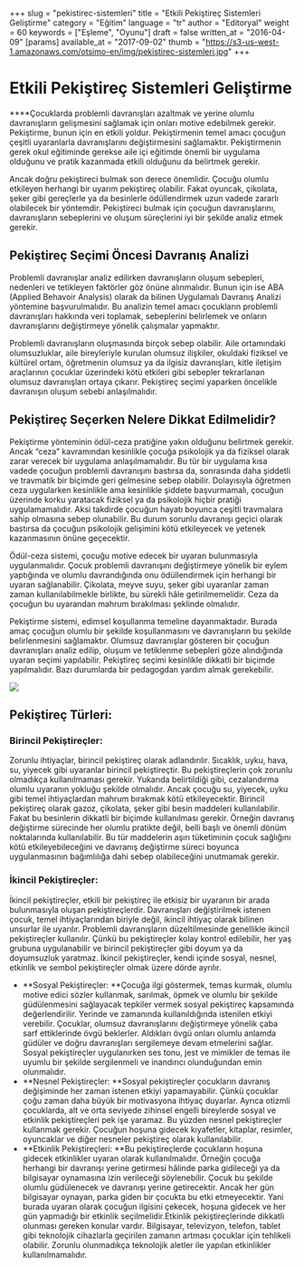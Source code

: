 +++
slug = "pekistirec-sistemleri"
title = "Etkili Pekiştireç Sistemleri Geliştirme"
category = "Eğitim"
language = "tr"
author = "Editoryal"
weight = 60
keywords = ["Eşleme", "Oyunu"]
draft = false
written_at = "2016-04-09"
[params]
available_at = "2017-09-02"
thumb = "https://s3-us-west-1.amazonaws.com/otsimo-en/img/pekistirec-sistemleri.jpg"
+++


# Etkili Pekiştireç Sistemleri Geliştirme

****Çocuklarda problemli davranışları azaltmak ve yerine olumlu davranışların gelişmesini sağlamak için onları motive edebilmek gerekir. Pekiştirme, bunun için en etkili yoldur. Pekiştirmenin temel amacı çocuğun çeşitli uyaranlarla davranışlarını değiştirmesini sağlamaktır. Pekiştirmenin gerek okul eğitiminde gerekse aile içi eğitimde önemli bir uygulama olduğunu ve pratik kazanmada etkili olduğunu da belirtmek gerekir.

Ancak doğru pekiştireci bulmak son derece önemlidir. Çocuğu olumlu etkileyen herhangi bir uyarım pekiştireç olabilir. Fakat oyuncak, çikolata, şeker gibi gereçlerle ya da besinlerle ödüllendirmek uzun vadede zararlı olabilecek bir yöntemdir. Pekiştireci bulmak için çocuğun davranışlarını, davranışların sebeplerini ve oluşum süreçlerini iyi bir şekilde analiz etmek gerekir.

## Pekiştireç Seçimi Öncesi Davranış Analizi

Problemli davranışlar analiz edilirken davranışların oluşum sebepleri, nedenleri ve tetikleyen faktörler göz önüne alınmalıdır. Bunun için ise ABA (Applied Behavoir Analysis) olarak da bilinen Uygulamalı Davranış Analizi yöntemine başvurulmalıdır. Bu analizin temel amacı çocukların problemli davranışları hakkında veri toplamak, sebeplerini belirlemek ve onların davranışlarını değiştirmeye yönelik çalışmalar yapmaktır.

Problemli davranışların oluşmasında birçok sebep olabilir. Aile ortamındaki olumsuzluklar, aile bireyleriyle kurulan olumsuz ilişkiler, okuldaki fiziksel ve kültürel ortam, öğretmenin olumsuz ya da ilgisiz davranışları, kitle iletişim araçlarının çocuklar üzerindeki kötü etkileri gibi sebepler tekrarlanan olumsuz davranışları ortaya çıkarır. Pekiştireç seçimi yaparken öncelikle davranışın oluşum sebebi anlaşılmalıdır.

## Pekiştireç Seçerken Nelere Dikkat Edilmelidir?

Pekiştirme yönteminin ödül-ceza pratiğine yakın olduğunu belirtmek gerekir. Ancak “ceza” kavramından kesinlikle çocuğa psikolojik ya da fiziksel olarak zarar verecek bir uygulama anlaşılmamalıdır. Bu tür bir uygulama kısa vadede çocuğun problemli davranışını bastırsa da, sonrasında daha şiddetli ve travmatik bir biçimde geri gelmesine sebep olabilir. Dolayısıyla öğretmen ceza uygularken kesinlikle ama kesinlikle şiddete başvurmamalı, çocuğun üzerinde korku yaratacak fiziksel ya da psikolojik hiçbir pratiği uygulamamalıdır. Aksi takdirde çocuğun hayatı boyunca çeşitli travmalara sahip olmasına sebep olunabilir. Bu durum sorunlu davranışı geçici olarak bastırsa da çocuğun psikolojik gelişimini kötü etkileyecek ve yetenek kazanmasının önüne geçecektir.

Ödül-ceza sistemi, çocuğu motive edecek bir uyaran bulunmasıyla uygulanmalıdır. Çocuk problemli davranışını değiştirmeye yönelik bir eylem yaptığında ve olumlu davrandığında onu ödüllendirmek için herhangi bir uyaran sağlanabilir. Çikolata, meyve suyu, şeker gibi uyaranlar zaman zaman kullanılabilmekle birlikte, bu sürekli hâle getirilmemelidir. Ceza da çocuğun bu uyarandan mahrum bırakılması şeklinde olmalıdır.

Pekiştirme sistemi, edimsel koşullanma temeline dayanmaktadır. Burada amaç çocuğun olumlu bir şekilde koşullanmasını ve davranışların bu şekilde belirlenmesini sağlamaktır. Olumsuz davranışlar gösteren bir çocuğun davranışları analiz edilip, oluşum ve tetiklenme sebepleri göze alındığında uyaran seçimi yapılabilir. Pekiştireç seçimi kesinlikle dikkatli bir biçimde yapılmalıdır. Bazı durumlarda bir pedagogdan yardım almak gerekebilir.

![](https://s3-us-west-1.amazonaws.com/otsimo-en/img/blog_ici/games_child.jpg)

## Pekiştireç Türleri:

### Birincil Pekiştireçler:

Zorunlu ihtiyaçlar, birincil pekiştireç olarak adlandırılır. Sıcaklık, uyku, hava, su, yiyecek gibi uyaranlar birincil pekiştireçtir. Bu pekiştireçlerin çok zorunlu olmadıkça kullanılmaması gerekir. Yukarıda belirtildiği gibi, cezalandırma olumlu uyaranın yokluğu şekilde olmalıdır. Ancak çocuğu su, yiyecek, uyku gibi temel ihtiyaçlardan mahrum bırakmak kötü etkileyecektir. Birincil pekiştireç olarak gazoz, çikolata, şeker gibi besin maddeleri kullanılabilir. Fakat bu besinlerin dikkatli bir biçimde kullanılması gerekir. Örneğin davranış değiştirme sürecinde her olumlu pratikte değil, belli başlı ve önemli dönüm noktalarında kullanılabilir. Bu tür maddelerin aşırı tüketiminin çocuk sağlığını kötü etkileyebileceğini ve davranış değiştirme süreci boyunca uygulanmasının bağımlılığa dahi sebep olabileceğini unutmamak gerekir.

### İkincil Pekiştireçler:
İkincil pekiştireçler, etkili bir pekiştireç ile etkisiz bir uyaranın bir arada bulunmasıyla oluşan pekiştireçlerdir. Davranışları değiştirilmek istenen çocuk, temel ihtiyaçlarından biriyle değil, ikincil ihtiyaç olarak bilinen unsurlar ile uyarılır. Problemli davranışların düzeltilmesinde genellikle ikincil pekiştireçler kullanılır. Çünkü bu pekiştireçler kolay kontrol edilebilir, her yaş grubuna uygulanabilir ve birincil pekiştireçler gibi doyum ya da doyumsuzluk yaratmaz. İkincil pekiştireçler, kendi içinde sosyal, nesnel, etkinlik ve sembol pekiştireçler olmak üzere dörde ayrılır.

  * **Sosyal Pekiştireçler: **Çocuğa ilgi göstermek, temas kurmak, olumlu motive edici sözler kullanmak, sarılmak, öpmek ve olumlu bir şekilde güdülenmesini sağlayacak tepkiler vermek sosyal pekiştireç kapsamında değerlendirilir. Yerinde ve zamanında kullanıldığında istenilen etkiyi verebilir. Çocuklar, olumsuz davranışlarını değiştirmeye yönelik çaba sarf ettiklerinde övgü beklerler. Aldıkları övgü onları olumlu anlamda güdüler ve doğru davranışları sergilemeye devam etmelerini sağlar. Sosyal pekiştireçler uygulanırken ses tonu, jest ve mimikler de temas ile uyumlu bir şekilde sergilenmeli ve inandırıcı olunduğundan emin olunmalıdır.
  * **Nesnel Pekiştireçler: **Sosyal pekiştireçler çocukların davranış değişiminde her zaman istenen etkiyi yapamayabilir. Çünkü çocuklar çoğu zaman daha büyük bir motivasyona ihtiyaç duyarlar. Ayrıca otizmli çocuklarda, alt ve orta seviyede zihinsel engelli bireylerde sosyal ve etkinlik pekiştireçleri pek işe yaramaz. Bu yüzden nesnel pekiştireçler kullanmak gerekir. Çocuğun hoşuna gidecek kıyafetler, kitaplar, resimler, oyuncaklar ve diğer nesneler pekiştireç olarak kullanılabilir.
  * **Etkinlik Pekiştireçleri: **Bu pekiştireçlerde çocukların hoşuna gidecek etkinlikler uyaran olarak kullanılmalıdır. Örneğin çocuğa herhangi bir davranışı yerine getirmesi hâlinde parka gidileceği ya da bilgisayar oynamasına izin verileceği söylenebilir. Çocuk bu şekilde olumlu güdülenecek ve davranışı yerine getirecektir. Ancak her gün bilgisayar oynayan, parka giden bir çocukta bu etki etmeyecektir. Yani burada uyaran olarak çocuğun ilgisini çekecek, hoşuna gidecek ve her gün yapmadığı bir etkinlik seçilmelidir.Etkinlik pekiştireçlerinde dikkatli olunması gereken konular vardır. Bilgisayar, televizyon, telefon, tablet gibi teknolojik cihazlarla geçirilen zamanın artması çocuklar için tehlikeli olabilir. Zorunlu olunmadıkça teknolojik aletler ile yapılan etkinlikler kullanılmamalıdır.
